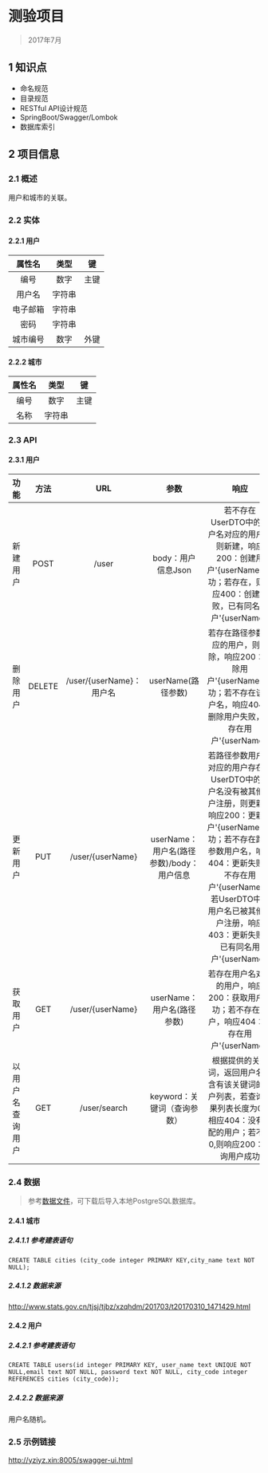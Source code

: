 # 测验项目
> 2017年7月

## 1 知识点
* 命名规范
* 目录规范
* RESTful API设计规范
* SpringBoot/Swagger/Lombok
* 数据库索引

## 2 项目信息
### 2.1 概述
用户和城市的关联。

### 2.2 实体
#### 2.2.1 用户
|属性名|类型|键|
|:-:|:-:|:-:|
|编号|数字|主键|
|用户名|字符串||
|电子邮箱|字符串||
|密码|字符串||
|城市编号|数字|外键|

#### 2.2.2 城市
|属性名|类型|键|
|:-:|:-:|:-:|
|编号|数字|主键|
|名称|字符串||

### 2.3 API
#### 2.3.1 用户
|功能|方法|URL|参数|响应|示例|
|:-:|:-:|:-:|:-:|:-:|:-:|
|新建用户|POST|/user|body：用户信息Json|若不存在UserDTO中的用户名对应的用户，则新建，响应200：创建用户'{userName}'成功；若存在，则相应400：创建失败，已有同名用户'{userName}'|curl -X POST --header 'Content-Type: application/json' --header 'Accept: text/plain' -d '{"cityName": "天津市", "email": "jay%40gmail.com", "password": "1234sdfghj", "userName": "Jay" }' 'http://yziyz.xin:8005/user'|
|删除用户|DELETE|/user/{userName}：用户名|userName(路径参数)|若存在路径参数对应的用户，则删除，响应200：删除用户'{userName}'成功；若不存在该用户名，响应404：删除用户失败，不存在用户'{userName}'|curl -X DELETE --header 'Accept: application/json' 'http://yziyz.xin:8005/user/Mike'|
|更新用户|PUT|/user/{userName}|userName：用户名(路径参数)/body：用户信息|若路径参数用户名对应的用户存在且UserDTO中的用户名没有被其他用户注册，则更新，响应200：更新用户'{userName}'成功；若不存在路径参数用户名，响应404：更新失败，不存在用户'{userName}；若UserDTO中的用户名已被其他用户注册，响应403：更新失败，已有同名用户'{userName}'|curl -X PUT --header 'Content-Type: application/json' --header 'Accept: application/json' -d '{"cityName": "天津市", "email": "mike%40gmail.com", "password": "1234sdfghj", "userName": "Mike"}' 'http://yziyz.xin:8005/user/Mike'|
|获取用户|GET|/user/{userName}|userName：用户名(路径参数)|若存在用户名对应的用户，响应200：获取用户成功；若不存在用户，响应404：不存在用户'{userName}'|curl -X GET --header 'Accept: application/json' 'http://yziyz.xin:8005/user/Mike'|
|以用户名查询用户|GET|/user/search|keyword：关键词（查询参数）|根据提供的关键词，返回用户名中含有该关键词的用户列表，若查询结果列表长度为0，相应404：没有匹配的用户；若不为0,则响应200：查询用户成功|curl -X GET --header 'Accept: application/json' 'http://yziyz.xin:8005/user/search?keyword=i'|

### 2.4 数据
> 参考[数据文件](http://192.168.0.148:8056/yuanzhen/documents/raw/master/test.sql)，可下载后导入本地PostgreSQL数据库。

#### 2.4.1 城市
##### 2.4.1.1 参考建表语句
```
CREATE TABLE cities (city_code integer PRIMARY KEY,city_name text NOT NULL);
```
##### 2.4.1.2 数据来源
http://www.stats.gov.cn/tjsj/tjbz/xzqhdm/201703/t20170310_1471429.html

#### 2.4.2 用户
##### 2.4.2.1 参考建表语句
```
CREATE TABLE users(id integer PRIMARY KEY, user_name text UNIQUE NOT NULL,email text NOT NULL, password text NOT NULL, city_code integer REFERENCES cities (city_code));
```

##### 2.4.2.2 数据来源
用户名随机。

### 2.5 示例链接
http://yziyz.xin:8005/swagger-ui.html